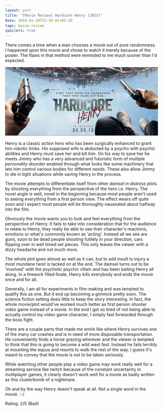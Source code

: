 ```yaml
---
layout: post
title: "[Movie Review] Hardcore Henry (2015)"
date: 2018-01-20T22:58:01+05:30
tags: movie-review
spoilers: true
---
```


There comes a time when a man chooses a movie out of pure randomness.
I happened upon this movie and chose to watch it merely because of the poster.
The flaws in that method were reminded to me much sooner than I'd expected.

![Hardcore Henry (2015)](/img/movie-poster-hardcore-henry-2015.jpg 'Hardcore Henry (2015)')

Henry is a classic action hero who has been surgically enhanced to grant him robotic limbs.
His supposed wife is abducted by a psycho with psychic abilities and Henry must save her and kill him.
On his way to save her he meets Jimmy who has a very advanced and futuristic form of _multiple personality disorder_ enabled through what looks like some machinery that lets him control various bodies for different _needs_.
These also allow Jimmy to die in tight situations while saving Henry in the process.

The movie attempts to differentiate itself from other _damsel in distress_ plots by shooting everything from the perspective of the hero i.e. Henry.
The novel angle is well, novel in the beginning because most people aren't used to seeing everything from a first person view.
The effect wears off quite soon and I expect most people will be thoroughly nauseated about halfway into the film.

Obviously the movie wants you to look and feel everything from the perspective of Henry.
It fails to take into consideration that for the audience to relate to Henry, they really be able to see their character's reactions, emotions or what's commonly known as 'acting'.
Instead all we see are guns, soon to be dead people shooting futilely in your direction, cars flipping over in well timed set pieces.
This only leaves the viewer with a dizzy headache and not much more.

The whole plot goes almost as well as it can, but to add insult to injury a most mundane twist is tacked on at the end.
The damsel turns out to be 'involved' with the psychotic psychic villain and has been baiting Henry all along.
In a firework filled finale, Henry kills everybody and ends the movie once and for all.

Generally, I am all for experiments in film-making and was tempted to qualify this as one. 
But it end up becoming a gimmick pretty soon.
The science fiction setting does little to keep the story interesting.
In fact, the whole movie/plot would've worked much better as first person shooter video game instead of a movie.
In the end I got so tired of not being able to actually control my video game character, I simply fast forwarded through the boss fight.

There are a couple parts that made me smirk like where Henry survives one of the many car crashes and is in need of more disposable transportation.
He conveniently finds a horse grazing wherever and the viewer is tempted to think that this is going to become a wild west fest.
Instead he fails terribly at mounting the equus and resorts to walk the rest of the way.
I guess it's meant to convey that the movie is not to be taken seriously.

While watching other people play a video game may work really well for a streaming service like twitch because of the constant uncertainty in multiplayer games, it clearly doesn't work well for a movie as badly written as this clusterbomb of a nightmare.

Oh and by the way Henry doesn't speak at all. Not a single word in the movie. :-/

Rating: 2/5 (Bad)
